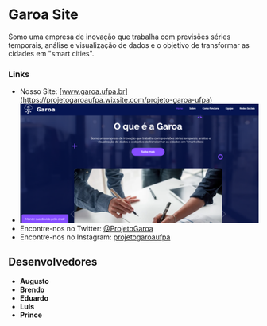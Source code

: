 # Garoa Site
Somo uma empresa de inovação que trabalha com previsões séries temporais, análise e visualização de dados e o objetivo de transformar as cidades em "smart cities".

### Links

- Nosso Site: [www.garoa.ufpa.br](https://projetogaroaufpa.wixsite.com/projeto-garoa-ufpa)
- ![desktop screenshot](https://github.com/garoa-startup/garoa-site/blob/main/j.png)
- Encontre-nos no Twitter: [@ProjetoGaroa](https://twitter.com/ProjetoGaroa)
- Encontre-nos no Instagram: [projetogaroaufpa](https://www.instagram.com/projetogaroaufpa/)

## Desenvolvedores

- **Augusto**
- **Brendo**
- **Eduardo**
- **Luis**
-  **Prince**
